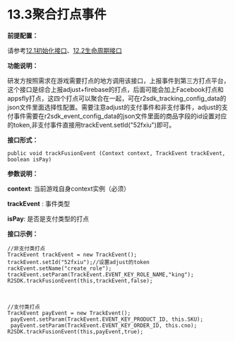 # 13.3聚合打点事件

**前提配置：**

请参考[12.1初始化接口](../12.sdk-shi-jian-da-dian/12.1-chu-shi-hua-jie-kou-bi-xu-tiao-yong.md)、[12.2生命周期接口](../12.sdk-shi-jian-da-dian/12.2-sheng-ming-zhou-qi-jie-kou-bi-xu-tiao-yong.md)

**功能说明：**

研发方按照需求在游戏需要打点的地方调用该接口，上报事件到第三方打点平台，这个接口是综合上报adjust+firebase的打点，后面可能会加上Facebook打点和appsfly打点，这四个打点可以聚合在一起，可在r2sdk\_tracking\_config\_data的json文件里面选择性配置。需要注意adjust的支付事件和非支付事件，adjust的支付事件需要在r2sdk\_event\_config\_data的json文件里面的商品字段的id设置对应的token,非支付事件直接用trackEvent.setId\("52fxiu"\)即可。

**接口形式：**

```text
public void trackFusionEvent (Context context, TrackEvent trackEvent, boolean isPay)
```

**参数说明：**

**context**: 当前游戏自身context实例（必须）

**trackEvent** : 事件类型

**isPay**: 是否是支付类型的打点

**接口示例：**

```text
//非支付类打点
TrackEvent trackEvent = new TrackEvent();
trackEvent.setId("52fxiu");//设置adjust的token
rackEvent.setName("create_role");
trackEvent.setParam(TrackEvent.EVENT_KEY_ROLE_NAME,"king");
R2SDK.trackFusionEvent(this,trackEvent,false);



//支付类打点
TrackEvent payEvent = new TrackEvent();
 payEvent.setParam(TrackEvent.EVENT_KEY_PRODUCT_ID, this.SKU);
 payEvent.setParam(TrackEvent.EVENT_KEY_ORDER_ID, this.cno);
R2SDK.trackFusionEvent(this,payEvent,true);
```

